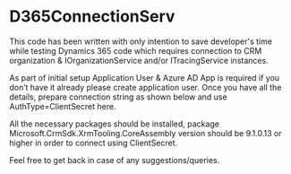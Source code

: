# D365ConnectionServ
This code has been written with only intention to save developer's time while testing Dynamics 365 code which requires connection to CRM organization & IOrganizationService and/or ITracingService instances.

As part of initial setup Application User & Azure AD App is required if you don’t have it already please create application user. Once you have all the details, prepare connection string as shown below and use AuthType=ClientSecret here.

All the necessary packages should be installed, package Microsoft.CrmSdk.XrmTooling.CoreAssembly version should be 9.1.0.13 or higher in order to connect using ClientSecret.

Feel free to get back in case of any suggestions/queries.
